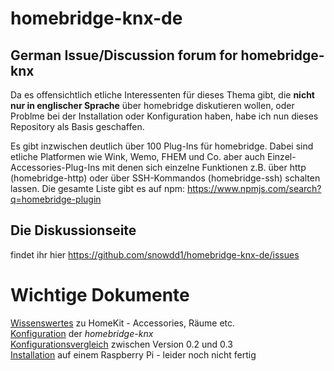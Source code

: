 # homebridge-knx-de
## German Issue/Discussion forum for homebridge-knx
Da es offensichtlich etliche Interessenten für dieses Thema gibt, die **nicht nur in englischer Sprache** über homebridge diskutieren wollen, oder Problme bei der Installation oder Konfiguration haben, habe ich nun dieses Repository als Basis geschaffen.

Es gibt inzwischen deutlich über 100 Plug-Ins für homebridge. Dabei sind etliche Platformen wie Wink, Wemo, FHEM und Co. aber auch Einzel-Accessories-Plug-Ins mit denen sich einzelne Funktionen z.B. über http (homebridge-http) oder über SSH-Kommandos (homebridge-ssh) schalten lassen. 
Die gesamte Liste gibt es auf npm: https://www.npmjs.com/search?q=homebridge-plugin

## Die Diskussionseite 
findet ihr hier https://github.com/snowdd1/homebridge-knx-de/issues

# Wichtige Dokumente

[Wissenswertes](Raeume%20etc.md) zu HomeKit - Accessories, Räume etc.  
[Konfiguration](Konfiguration.md) der *homebridge-knx*   
[Konfigurationsvergleich](vergleichV02V03.md)  zwischen Version 0.2 und 0.3  
[Installation](Installation.md) auf einem Raspberry Pi - leider noch nicht fertig  
 

